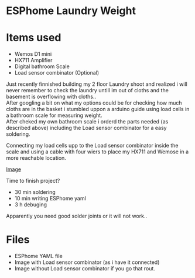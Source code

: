 # ESPhome Laundry Weight

# Items used
* Wemos D1 mini
* HX711 Amplifier
* Digital bathroom Scale
* Load sensor combinator (Optional)

Just recently finnished building my 2 floor Laundry shoot and realized i will never remember to check the laundry untill im out of cloths and the basement is overflowing with cloths..<br>
After googling a bit on what my options could be for checking how much cloths are in the basket i stumbled uppon a arduino guide using load cells in a bathroom scale for measuring weight.<br>
After cheked my own bathroom scale i orderd the parts needed (as described above) including the Load sensor combinator for a easy soldering.

Connecting my load cells upp to the Load sensor combinator inside the scale and using a cable with four wiers to place my HX711 and Wemose in a more reachable location.

[Image]

Time to finish project?
- 30 min soldering
- 10 min writing ESPhome yaml
- 3 h debuging

Apparently you need good solder joints or it will  not work..

# Files
* ESPhome YAML file
* Image with Load sensor combinator (as i have it connected)
* Image without Load sensor combinator if you go that rout.


[Image]: https://raw.githubusercontent.com/M-Wahren/ESPhome-Laundry-Weight/master/Current_Setup/Scale_Closeup.jpg
